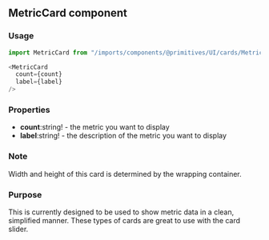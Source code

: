 ## MetricCard component

### Usage

```js
import MetricCard from "/imports/components/@primitives/UI/cards/MetricCard";

<MetricCard
  count={count}
  label={label}
/>
```

### Properties

- **count**:string! - the metric you want to display
- **label**:string! - the description of the metric you want to display

### Note

Width and height of this card is determined by the wrapping container.

### Purpose

This is currently designed to be used to show metric data in a clean, simplified manner. These types of cards are great to use with the card slider.
